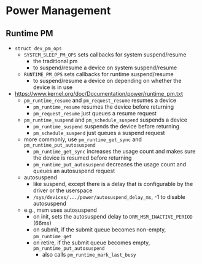 Power Management
================

## Runtime PM

- `struct dev_pm_ops`
  - `SYSTEM_SLEEP_PM_OPS` sets callbacks for system suspend/resume
    - the traditional pm
    - to suspend/resume a device on system suspend/resume
  - `RUNTIME_PM_OPS` sets callbacks for runtime suspend/resume
    - to suspend/resume a device on depending on whether the device is in use
- <https://www.kernel.org/doc/Documentation/power/runtime_pm.txt>
  - `pm_runtime_resume` and `pm_request_resume` resumes a device
    - `pm_runtime_resume` resumes the device before returning
    - `pm_request_resume` just queues a resume request
  - `pm_runtime_suspend` and `pm_schedule_suspend` suspends a device
    - `pm_runtime_suspend` suspends the device before returning
    - `pm_schedule_suspend` just queues a suspend request
  - more commonly, use `pm_runtime_get_sync` and `pm_runtime_put_autosuspend`
    - `pm_runtime_get_sync` increases the usage count and makes sure the
      device is resumed before returning
    - `pm_runtime_put_autosuspend` decreases the usage count and queues an
      autosuspend request
  - autosuspend
    - like suspend, except there is a delay that is configurable by the driver
      or the userspace
    - `/sys/devices/.../power/autosuspend_delay_ms`, -1 to disable autosuspend
  - e.g., msm uses autosuspend
    - on init, sets the autosuspend delay to `DRM_MSM_INACTIVE_PERIOD` (66ms)
    - on submit, if the submit queue becomes non-empty, `pm_runtime_get`
    - on retire, if the submit queue becomes empty,
      `pm_runtime_put_autosuspend`
      - also calls `pm_runtime_mark_last_busy`
